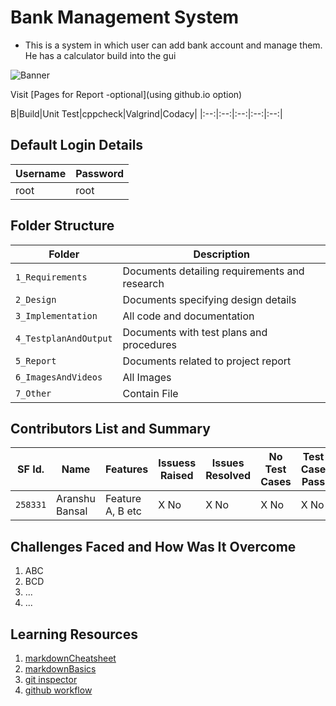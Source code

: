 # Bank Management System
* This is a system in which user can add bank account and manage them. He has a calculator build into the gui

![Banner](https://github.com/Aranshu/Project/blob/master/6_ImagesAndVideos/Banner.png)

Visit [Pages for Report -optional](using github.io option)

B|Build|Unit Test|cppcheck|Valgrind|Codacy|
|:--:|:--:|:--:|:--:|:--:|


## Default Login Details
Username             | Password
---------------------|------------------------------------------
root                 | root

## Folder Structure
Folder               | Description
---------------------|------------------------------------------
`1_Requirements`     | Documents detailing requirements and research
`2_Design`           | Documents specifying design details
`3_Implementation`   | All code and documentation
`4_TestplanAndOutput`| Documents with test plans and procedures
`5_Report`           | Documents related to project report
`6_ImagesAndVideos`  | All Images
`7_Other`            | Contain File

## Contributors List and Summary

SF Id. |  Name   |    Features    | Issuess Raised |Issues Resolved|No Test Cases|Test Case Pass
-------|---------|----------------|----------------|---------------|-------------|--------------
`258331` | Aranshu Bansal  | Feature A, B etc    | X No     | X No   |X No   |X No     
   

## Challenges Faced and How Was It Overcome

1. ABC
2. BCD
3. ...
4. ...

## Learning Resources
1. [markdownCheatsheet](https://github.com/adam-p/markdown-here/wiki/Markdown-Cheatsheet)
2. [markdownBasics](https://guides.github.com/features/mastering-markdown/)
3. [git inspector](https://github.com/ejwa/gitinspector.git)
4. [github workflow](https://docs.github.com/en/actions/learn-github-action)


